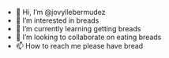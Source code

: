 - 👋 Hi, I’m @jovyllebermudez
- 👀 I’m interested in breads
- 🌱 I’m currently learning getting breads
- 💞️ I’m looking to collaborate on eating breads
- 📫 How to reach me please have bread

<!---
jovyllebermudez/jovyllebermudez is a ✨ special ✨ repository because its `README.md` (this file) appears on your GitHub profile.
You can click the Preview link to take a look at your changes.
--->

